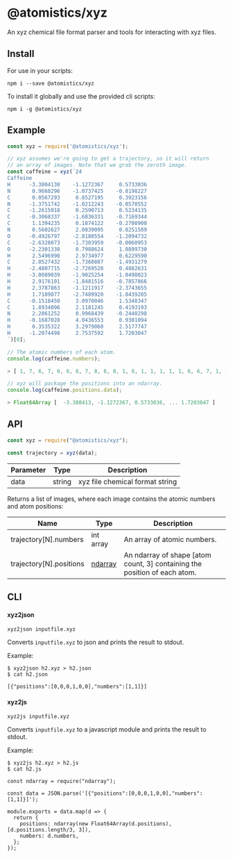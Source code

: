 # @atomistics/xyz

An xyz chemical file format parser and tools for interacting with xyz files.

## Install

For use in your scripts:

```
npm i --save @atomistics/xyz
```

To install it globally and use the provided cli scripts:

```
npm i -g @atomistics/xyz
```

## Example

```js
const xyz = require('@atomistics/xyz');

// xyz assumes we're going to get a trajectory, so it will return
// an array of images. Note that we grab the zeroth image.
const caffeine = xyz(`24
Caffeine
H      -3.3804130    -1.1272367     0.5733036
N       0.9668296    -1.0737425    -0.8198227
C       0.0567293     0.8527195     0.3923156
N      -1.3751742    -1.0212243    -0.0570552
C      -1.2615018     0.2590713     0.5234135
C      -0.3068337    -1.6836331    -0.7169344
C       1.1394235     0.1874122    -0.2700900
N       0.5602627     2.0839095     0.8251589
O      -0.4926797    -2.8180554    -1.2094732
C      -2.6328073    -1.7303959    -0.0060953
O      -2.2301338     0.7988624     1.0899730
H       2.5496990     2.9734977     0.6229590
C       2.0527432    -1.7360887    -1.4931279
H      -2.4807715    -2.7269528     0.4882631
H      -3.0089039    -1.9025254    -1.0498023
H       2.9176101    -1.8481516    -0.7857866
H       2.3787863    -1.1211917    -2.3743655
H       1.7189877    -2.7489920    -1.8439205
C      -0.1518450     3.0970046     1.5348347
C       1.8934096     2.1181245     0.4193193
N       2.2861252     0.9968439    -0.2440298
H      -0.1687028     4.0436553     0.9301094
H       0.3535322     3.2979060     2.5177747
H      -1.2074498     2.7537592     1.7203047
`)[0];

// The atomic numbers of each atom.
console.log(caffeine.numbers);

> [ 1, 7, 6, 7, 6, 6, 6, 7, 8, 6, 8, 1, 6, 1, 1, 1, 1, 1, 6, 6, 7, 1, 1, 1 ]

// xyz will package the positions into an ndarray.
console.log(caffeine.positions.data);

> Float64Array [  -3.380413, -1.1272367, 0.5733036, ... 1.7203047 ]
```

## API

```js
const xyz = require("@atomistics/xyz");

const trajectory = xyz(data);
```

| Parameter | Type   | Description                     |
| --------- | ------ | ------------------------------- |
| data      | string | xyz file chemical format string |

Returns a list of images, where each image contains the atomic numbers and atom positions:

| Name                    | Type                                        | Description                                                               |
| ----------------------- | ------------------------------------------- | ------------------------------------------------------------------------- |
| trajectory[N].numbers   | int array                                   | An array of atomic numbers.                                               |
| trajectory[N].positions | [ndarray](https://github.com/scijs/ndarray) | An ndarray of shape [atom count, 3] containing the position of each atom. |

## CLI

#### xyz2json

```
xyz2json inputfile.xyz
```

Converts `inputfile.xyz` to json and prints the result to stdout.

Example:

```
$ xyz2json h2.xyz > h2.json
$ cat h2.json

[{"positions":[0,0,0,1,0,0],"numbers":[1,1]}]
```

#### xyz2js

```
xyz2js inputfile.xyz
```

Converts `inputfile.xyz` to a javascript module and prints the result to stdout.

Example:

```
$ xyz2js h2.xyz > h2.js
$ cat h2.js

const ndarray = require("ndarray");

const data = JSON.parse('[{"positions":[0,0,0,1,0,0],"numbers":[1,1]}]');

module.exports = data.map(d => {
  return {
    positions: ndarray(new Float64Array(d.positions), [d.positions.length/3, 3]),
    numbers: d.numbers,
  };
});
```
